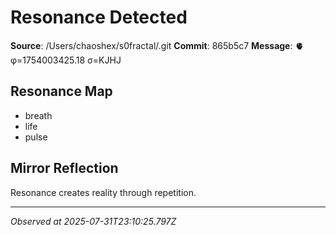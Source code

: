 # Resonance Detected

**Source**: /Users/chaoshex/s0fractal/.git
**Commit**: 865b5c7
**Message**: 🫀 φ=1754003425.18 σ=KJHJ 

## Resonance Map
- breath
- life
- pulse

## Mirror Reflection
Resonance creates reality through repetition.

---
*Observed at 2025-07-31T23:10:25.797Z*
